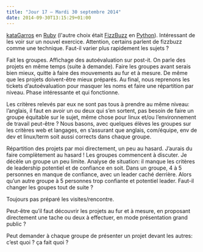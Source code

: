 ```yaml
---
title: "Jour 17 — Mardi 30 septembre 2014"
date: 2014-09-30T13:15:29+01:00
---
```


[kataGarros](http://codingdojo.org/kata/Tennis/) en
[Ruby](https://ruby-lang.org) (l'autre choix était
[FizzBuzz](http://codingdojo.org/kata/FizzBuzz/) en
[Python](https://www.python.org/)). Intéressant de les voir sur un
nouvel exercice. Attention, certains parlent de fizzbuzz comme une
technique. Faut-il varier plus rapidement les sujets ?

Fait les groupes. Affichage des autoévaluation sur post-it. On parle des
projets en même temps (suite à demande). Faire les groupes avant serais
bien mieux, quitte à faire des mouvements au fur et à mesure. De même
que les projets doivent-être mieux préparés. Au final, nous reprenons
les tickets d’autoévaluation pour masquer les noms et faire une
répartition par niveau. Phase intéressante et qui fonctionne.

Les critères relevés par eux ne sont pas tous à prendre au même niveau:
l’anglais, il faut en avoir un ou deux qui s’en sortent, pas besoin de
faire un groupe équitable sur le sujet, même chose pour linux et/ou
l’environnement de travail peut-être ? Nous basons, avec quelques élèves
les groupes sur les critères web et langages, en s’assurant que anglais,
com/équipe, env de dev et linux/term soit aussi corrects dans chaque
groupe.

Répartition des projets par moi directement, un peu au hasard. J’aurais
du faire complètement au hasard ! Les groupes commencent à discuter. Je
décèle un groupe un peu limite. Analyse de situation: il manque les
critères de leadership potentiel et de confiance en soit. Dans un
groupe, 4 à 5 personnes en manque de confiance, avec un leader caché
derrière. Alors qu’un autre groupe à 5 personnes trop confiante et
potentiel leader. Faut-il changer les goupes tout de suite ?

Toujours pas préparé les visites/rencontre.

Peut-être qu’il faut découvrir les projets au fur et à mesure, en
proposant directement une tache ou deux à effectuer, en mode
présentation grand public ?

Peut demander à chaque groupe de présenter un projet devant les autres:
c’est quoi ? ça fait quoi ?


